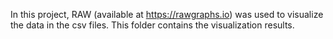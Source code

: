 In this project, RAW (available at https://rawgraphs.io) was used to visualize the data in the csv files. This folder contains the visualization results.
